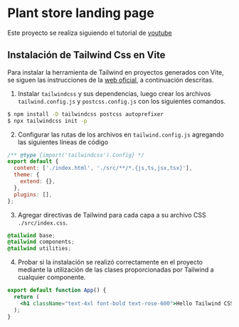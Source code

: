 # Plant store landing page

Este proyecto se realiza siguiendo el tutorial de [youtube](https://www.youtube.com/watch?v=zKguO4oaAGs)

## Instalación de Tailwind Css en Vite

Para instalar la herramienta de Tailwind en proyectos generados con Vite, se siguen las instrucciones de la [web oficial](https://tailwindcss.com/docs/guides/vite), a continuación descritas.

1. Instalar `tailwindcss` y sus dependencias, luego crear los archivos `tailwind.config.js` y `postcss.config.js` con los siguientes comandos.

```bash
$ npm install -D tailwindcss postcss autoprefixer
$ npx tailwindcss init -p
```

2. Configurar las rutas de los archivos en `tailwind.config.js` agregando las siguientes líneas de código

```js
/** @type {import('tailwindcss').Config} */
export default {
  content: ['./index.html', './src/**/*.{js,ts,jsx,tsx}'],
  theme: {
    extend: {},
  },
  plugins: [],
};
```

3. Agregar directivas de Tailwind para cada capa a su archivo CSS `./src/index.css`.

```CSS
@tailwind base;
@tailwind components;
@tailwind utilities;
```

4. Probar si la instalación se realizó correctamente en el proyecto mediante la utilización de las clases proporcionadas por Tailwind a cualquier componente.

```jsx
export default function App() {
  return (
    <h1 className="text-4xl font-bold text-rose-600">Hello Tailwind CSS !!!</h1>
  );
}
```
